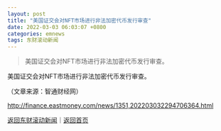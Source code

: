 ```yaml
---
layout: post
title: "美国证交会对NFT市场进行非法加密代币发行审查"
date: 2022-03-03 06:03:07 +0800
categories: emnews
tags: 东财滚动新闻
---
```

> 美国证交会对NFT市场进行非法加密代币发行审查。

<p>美国证交会对NFT市场进行非法加密代币发行审查。</p><p class="em_media">（文章来源：智通财经网）</p>

<http://finance.eastmoney.com/news/1351,202203032294706364.html>

[返回东财滚动新闻](//finews.withounder.com/emnews/)｜[返回首页](//finews.withounder.com/)